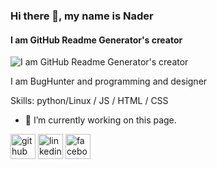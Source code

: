 ### Hi there 👋, my name is Nader
#### I am GitHub Readme Generator's creator
![I am GitHub Readme Generator's creator](https://scontent-fra3-2.xx.fbcdn.net/v/t39.30808-6/335121897_1365609957587866_4702675795938327755_n.jpg?_nc_cat=104&ccb=1-7&_nc_sid=6ee11a&_nc_ohc=SvQ-fUg04jQQ7kNvgEmayj3&_nc_ht=scontent-fra3-2.xx&oh=00_AYDzE6lmXqjtARXThrOQ8u2XMdItFx1Hx4Mb8eUtkvEsXg&oe=6695B736)

I am BugHunter and programming and designer

Skills: python/Linux / JS / HTML / CSS

- 🔭 I’m currently working on this page. 


[<img src='https://cdn.jsdelivr.net/npm/simple-icons@3.0.1/icons/github.svg' alt='github' height='40'>](https://github.com/NaderAmeen-AA)  [<img src='https://cdn.jsdelivr.net/npm/simple-icons@3.0.1/icons/linkedin.svg' alt='linkedin' height='40'>](https://www.linkedin.com/in/https://www.linkedin.com/in/nader-alhwamail-532907314//)  [<img src='https://cdn.jsdelivr.net/npm/simple-icons@3.0.1/icons/facebook.svg' alt='facebook' height='40'>](https://www.facebook.com/https://www.facebook.com/profile.php?id=100090752036852)  

